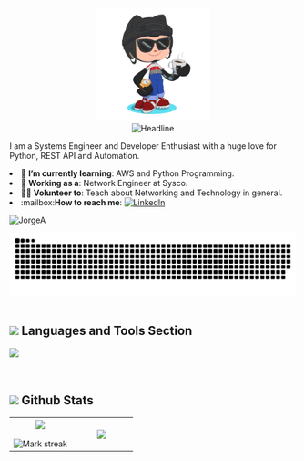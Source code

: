 <div>
    <div align=center>
        <img src="https://raw.githubusercontent.com/AhmedFathyDev/AhmedFathyDev/main/GitHub.png" alt="GitHub Octocat Drinking a Cup of Coffee" height="200">
    </div>
<div align=center>
        <img src="https://readme-typing-svg.herokuapp.com?color=%238A2BE2&size=32&center=true&vCenter=true&width=600&height=50&lines=Hi+there+I'm+Jorge+%F0%9F%91%8B;Network+Engineer;Systems+Engineer;Problem+Solver;Python+Learner+Enthusiast" alt="Headline" />
    </div>
  
<!--Start Intro-->               
<p align="left">I am a Systems Engineer and Developer Enthusiast with a huge love for Python, REST API and Automation. </p>

<li>🌱 <b>I’m currently learning</b>: AWS and Python Programming.</li>
<li>💼 <b>Working as a</b>: Network Engineer at Sysco.</li>
<li>💁‍♂️ <b>Volunteer to</b>: Teach about Networking and Technology in general.</li>
<li> :mailbox:<b>How to reach me</b>:  <a href="https://www.linkedin.com/in/jorge-arguedas-jimenez-bb927297/"><img src="https://img.shields.io/badge/Linkedin-0077b5?style=flat&logo=linkedin" alt="LinkedIn" /></a></li>

<!--End Intro-->

<!--Profile Count Badge-->
<p align="left">
  <img src="https://komarev.com/ghpvc/?username=JorgeA&label=Profile%20views&color=770677&style=for-the-badge&logo=star" alt="JorgeA" style="padding-right:20px;" />
</p>

<div align="center">
  <img  src="https://github.com/1999AZZAR/1999AZZAR/blob/readme/resources/img/grid-snake.svg"
       alt="snake" /></a>
</div>

<br />
 
## <img src="https://media.giphy.com/media/iY8CRBdQXODJSCERIr/giphy.gif" width="35"><b> Languages and Tools Section </b>
<img width="500px"  src="https://skillicons.dev/icons?i=py,git,vscode,aws,postman,terraform,azure,linux&perline=10"  />
</p>
<br />
  

## <img src="https://media.giphy.com/media/iY8CRBdQXODJSCERIr/giphy.gif" width="35"><b> Github Stats </b>
<p align="center">
<table align="center">
<tr border="none">
<td width="50%" align="center">
  
  <img  align="center"  src="https://github-readme-stats.vercel.app/api?username=JorgeA&theme=dark&show_icons=true&count_private=true" />
  <br></br>
  <img  title="🔥 Get streak stats for your profile at git.io/streak-stats" alt="Mark streak" src="https://github-readme-streak-stats.herokuapp.com/?user=JorgeA&theme=dark&hide_border=false" /> 
</td>
<td width="50%" align="center">
  <img  align="center"  src="https://github-readme-stats.anuraghazra1.vercel.app/api/top-langs/?username=JorgeA&theme=dark&hide_border=false&no-bg=true&no-frame=true&langs_count=10"/>
  
  </td>
</tr>
</table>
